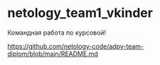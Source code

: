 # netology_team1_vkinder

Командная работа по курсовой!

https://github.com/netology-code/adpy-team-diplom/blob/main/README.md

